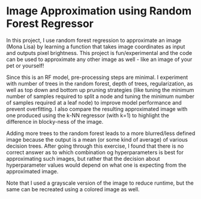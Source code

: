# Image Approximation using Random Forest Regressor

In this project, I use random forest regression to approximate an image (Mona Lisa) by learning a function that takes image coordinates as input and outputs pixel brightness. This project is fun/experimental and the code can be used to approximate any other image as well - like an image of your pet or yourself!  

Since this is an RF model, pre-processing steps are minimal. I experiment with number of trees in the random forest, depth of trees, regularization, as well as top down and bottom up pruning strategies (like tuning the minimum number of samples required to split a node and tuning the minimum number of samples required at a leaf node) to improve model performance and prevent overfitting. I also compare the resulting approximated image with one produced using the k-NN regressor (with k=1) to highlight the difference in blocky-ness of the image. 

Adding more trees to the random forest leads to a more blurred/less defined image because the output is a mean (or some kind of average) of various decision trees. After going through this exercise, I found that there is no correct answer as to which combination og hyperparameters is best for approximating such images, but rather that the decision about hyperparameter values would depend on what one is expecting from the approximated image. 

Note that I used a grayscale version of the image to reduce runtime, but the same can be recreated using a colored image as well. 
